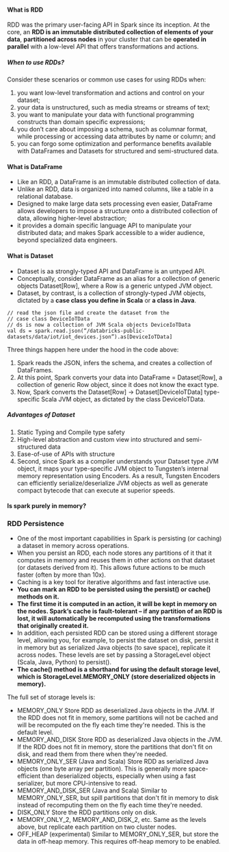 #### What is RDD

RDD was the primary user-facing API in Spark since its inception.
At the core, an **RDD is an immutable distributed collection of elements of your data**,
**partitioned across nodes** in your cluster that can be **operated in parallel** with a low-level API that offers transformations and actions.

##### When to use RDDs?
Consider these scenarios or common use cases for using RDDs when:

1. you want low-level transformation and actions and control on your dataset;
2. your data is unstructured, such as media streams or streams of text;
3. you want to manipulate your data with functional programming constructs than domain specific expressions;
4. you don’t care about imposing a schema, such as columnar format, while processing or accessing data attributes by name or column; and
5. you can forgo some optimization and performance benefits available with DataFrames and Datasets for structured and semi-structured data.

#### What is DataFrame
  * Like an RDD, a DataFrame is an immutable distributed collection of data.
  * Unlike an RDD, data is organized into named columns, like a table in a relational database. 
  * Designed to make large data sets processing even easier, DataFrame allows developers to impose a structure onto a distributed collection of data, allowing higher-level abstraction;
  * it provides a domain specific language API to manipulate your distributed data; and makes Spark accessible to a wider audience, beyond specialized data engineers.
  
#### What is Dataset
 * Dataset is aa strongly-typed API and DataFrame is an untyped API.
 * Conceptually, consider DataFrame as an alias for a collection of generic objects Dataset[Row], where a Row is a generic untyped JVM object.
 * Dataset, by contrast, is a collection of strongly-typed JVM objects, dictated by a **case class you define in Scala** or **a class in Java**.

```
// read the json file and create the dataset from the 
// case class DeviceIoTData
// ds is now a collection of JVM Scala objects DeviceIoTData
val ds = spark.read.json(“/databricks-public-datasets/data/iot/iot_devices.json”).as[DeviceIoTData]
```
Three things happen here under the hood in the code above:

  1. Spark reads the JSON, infers the schema, and creates a collection of DataFrames.
  2. At this point, Spark converts your data into DataFrame = Dataset[Row], a collection of generic Row object, since it does not know the exact type.
  3. Now, Spark converts the Dataset[Row] -> Dataset[DeviceIoTData] type-specific Scala JVM object, as dictated by the class DeviceIoTData.

##### Advantages of Dataset
 1. Static Typing and Compile type safety
 2. High-level abstraction and custom view into structured and semi-structured data
 3. Ease-of-use of APIs with structure
 4. Second, since Spark as a compiler understands your Dataset type JVM object, it maps your type-specific JVM object to Tungsten’s internal memory representation using Encoders. As a result, Tungsten Encoders can efficiently serialize/deserialize JVM objects as well as generate compact bytecode that can execute at superior speeds.
 
 #### Is spark purely in memory?
 
 
 
 
 
### RDD Persistence
- One of the most important capabilities in Spark is persisting (or caching) a dataset in memory across operations.
- When you persist an RDD, each node stores any partitions of it that it computes in memory and reuses them in other actions on that dataset (or datasets derived from it). This allows future actions to be much faster (often by more than 10x).
- Caching is a key tool for iterative algorithms and fast interactive use.
- **You can mark an RDD to be persisted using the persist() or cache() methods on it.**
- **The first time it is computed in an action, it will be kept in memory on the nodes. Spark’s cache is fault-tolerant – if any partition of an RDD is lost, it will automatically be recomputed using the transformations that originally created it.**
- In addition, each persisted RDD can be stored using a different storage level, allowing you, for example, to persist the dataset on disk, persist it in memory but as serialized Java objects (to save space), replicate it across nodes. These levels are set by passing a StorageLevel object (Scala, Java, Python) to persist(). 
- **The cache() method is a shorthand for using the default storage level, which is StorageLevel.MEMORY_ONLY (store deserialized objects in memory).**

The full set of storage levels is:

   - MEMORY_ONLY	Store RDD as deserialized Java objects in the JVM. If the RDD does not fit in memory, some partitions will not be cached and will be recomputed on the fly each time they're needed. This is the default level.
   - MEMORY_AND_DISK	Store RDD as deserialized Java objects in the JVM. If the RDD does not fit in memory, store the partitions that don't fit on disk, and read them from there when they're needed.
   - MEMORY_ONLY_SER (Java and Scala)	Store RDD as serialized Java objects (one byte array per partition). This is generally more space-efficient than deserialized objects, especially when using a fast serializer, but more CPU-intensive to read.
   - MEMORY_AND_DISK_SER (Java and Scala)	Similar to MEMORY_ONLY_SER, but spill partitions that don't fit in memory to disk instead of recomputing them on the fly each time they're needed.
   - DISK_ONLY	Store the RDD partitions only on disk.
   - MEMORY_ONLY_2, MEMORY_AND_DISK_2, etc.	Same as the levels above, but replicate each partition on two cluster nodes.
   - OFF_HEAP (experimental)	Similar to MEMORY_ONLY_SER, but store the data in off-heap memory. This requires off-heap memory to be enabled.
   
   
